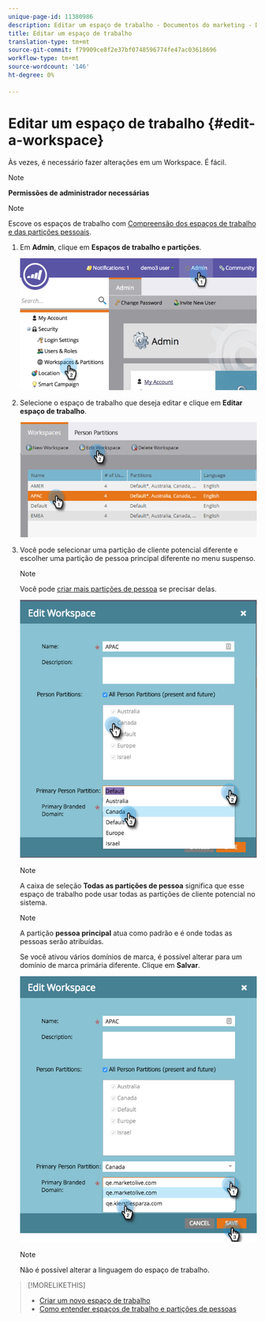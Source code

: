 ```yaml
---
unique-page-id: 11380986
description: Editar um espaço de trabalho - Documentos do marketing - Documentação do produto
title: Editar um espaço de trabalho
translation-type: tm+mt
source-git-commit: f79909ce8f2e37bf0748596774fe47ac03618696
workflow-type: tm+mt
source-wordcount: '146'
ht-degree: 0%

---
```



# Editar um espaço de trabalho {#edit-a-workspace}

Às vezes, é necessário fazer alterações em um Workspace. É fácil.

>[!NOTE]
>
>**Permissões de administrador necessárias**

>[!NOTE]
>
>Escove os espaços de trabalho com [Compreensão dos espaços de trabalho e das partições pessoais](/help/marketo/product-docs/administration/workspaces-and-person-partitions/understanding-workspaces-and-person-partitions.md).

1. Em **Admin**, clique em **Espaços de trabalho e partições**.

   ![](assets/image2014-9-17-11-3a59-3a11-1.png)

1. Selecione o espaço de trabalho que deseja editar e clique em **Editar espaço de trabalho**.

   ![](assets/two-7.png)

1. Você pode selecionar uma partição de cliente potencial diferente e escolher uma partição de pessoa principal diferente no menu suspenso.

   >[!NOTE]
   >
   >Você pode [criar mais partições de pessoa](/help/marketo/product-docs/administration/workspaces-and-person-partitions/create-a-person-partition.md) se precisar delas.

   ![](assets/three-7.png)

   >[!NOTE]
   >
   >A caixa de seleção **Todas as partições de pessoa** significa que esse espaço de trabalho pode usar todas as partições de cliente potencial no sistema.

   >[!NOTE]
   >
   >A partição **pessoa principal** atua como padrão e é onde todas as pessoas serão atribuídas.

   Se você ativou vários domínios de marca, é possível alterar para um domínio de marca primária diferente. Clique em **Salvar**.

   ![](assets/four-6.png)

   >[!NOTE]
   >
   >Não é possível alterar a linguagem do espaço de trabalho.

>[!MORELIKETHIS]
>
>* [Criar um novo espaço de trabalho](/help/marketo/product-docs/administration/workspaces-and-person-partitions/create-a-new-workspace.md)
>* [Como entender espaços de trabalho e partições de pessoas](/help/marketo/product-docs/administration/workspaces-and-person-partitions/understanding-workspaces-and-person-partitions.md)

